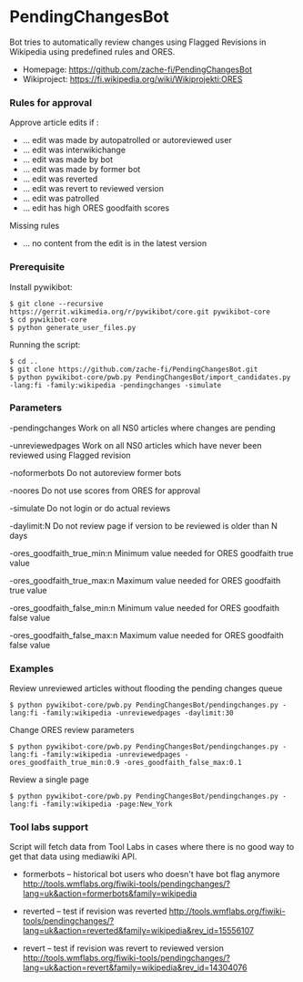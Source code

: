 # PendingChangesBot
Bot tries to automatically review changes using Flagged Revisions in Wikipedia using predefined rules and ORES. 

* Homepage: https://github.com/zache-fi/PendingChangesBot
* Wikiproject: https://fi.wikipedia.org/wiki/Wikiprojekti:ORES

### Rules for approval

Approve article edits if :
* ... edit was made by autopatrolled or autoreviewed user
* ... edit was interwikichange
* ... edit was made by bot
* ... edit was made by former bot
* ... edit was reverted
* ... edit was revert to reviewed version
* ... edit was patrolled
* ... edit has high ORES goodfaith scores

Missing rules
* ... no content from the edit is in the latest version

### Prerequisite

Install pywikibot:
```
$ git clone --recursive https://gerrit.wikimedia.org/r/pywikibot/core.git pywikibot-core
$ cd pywikibot-core
$ python generate_user_files.py
```

Running the script:
```
$ cd ..
$ git clone https://github.com/zache-fi/PendingChangesBot.git
$ python pywikibot-core/pwb.py PendingChangesBot/import_candidates.py -lang:fi -family:wikipedia -pendingchanges -simulate
```
### Parameters
-pendingchanges   Work on all NS0 articles where changes are pending

-unreviewedpages  Work on all NS0 articles which have never been reviewed using 
                  Flagged revision

-noformerbots     Do not autoreview former bots

-noores           Do not use scores from ORES for approval

-simulate         Do not login or do actual reviews

-daylimit:N       Do not review page if version to be reviewed is older than N days

-ores_goodfaith_true_min:n     Minimum value needed for ORES goodfaith true value

-ores_goodfaith_true_max:n     Maximum value needed for ORES goodfaith true value

-ores_goodfaith_false_min:n    Minimum value needed for ORES goodfaith false value

-ores_goodfaith_false_max:n    Maximum value needed for ORES goodfaith false value

### Examples

Review unreviewed articles without flooding the pending changes queue
```
$ python pywikibot-core/pwb.py PendingChangesBot/pendingchanges.py -lang:fi -family:wikipedia -unreviewedpages -daylimit:30
```
Change ORES review parameters
```
$ python pywikibot-core/pwb.py PendingChangesBot/pendingchanges.py -lang:fi -family:wikipedia -unreviewedpages -ores_goodfaith_true_min:0.9 -ores_goodfaith_false_max:0.1
```
Review a single page
```
$ python pywikibot-core/pwb.py PendingChangesBot/pendingchanges.py -lang:fi -family:wikipedia -page:New_York
```

### Tool labs support

Script will fetch data from Tool Labs in cases where there is no good way to get that data using mediawiki API.

* formerbots – historical bot users who doesn't have bot flag anymore
http://tools.wmflabs.org/fiwiki-tools/pendingchanges/?lang=uk&action=formerbots&family=wikipedia

* reverted – test if revision was reverted
http://tools.wmflabs.org/fiwiki-tools/pendingchanges/?lang=uk&action=reverted&family=wikipedia&rev_id=15556107

* revert – test if revision was revert to reviewed version
http://tools.wmflabs.org/fiwiki-tools/pendingchanges/?lang=uk&action=revert&family=wikipedia&rev_id=14304076



